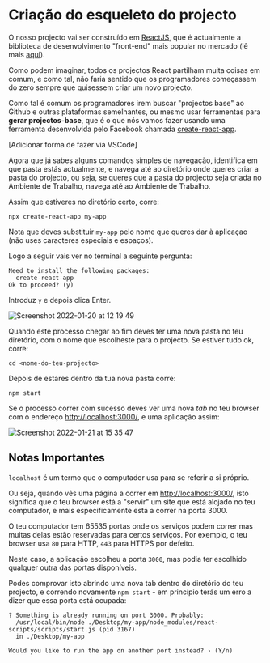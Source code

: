 
# Criação do esqueleto do projecto

O nosso projecto vai ser construído em [ReactJS](https://reactjs.org/), que é actualmente a biblioteca de desenvolvimento "front-end" mais popular no mercado (lê mais [aqui](5-Bibliotecas-e-Frameworks-de-Front-End.md)).

Como podem imaginar, todos os projectos React partilham muita coisas em comum, e como tal, não faria sentido que os programadores começassem do zero sempre que quisessem criar um novo projecto.

Como tal é comum os programadores irem buscar "projectos base" ao Github e outras plataformas semelhantes, ou mesmo usar ferramentas para **gerar projectos-base**, que é o que nós vamos fazer usando uma ferramenta desenvolvida pelo Facebook chamada [create-react-app](https://github.com/facebook/create-react-app).

[Adicionar forma de fazer via VSCode]

Agora que já sabes alguns comandos simples de navegação, identifica em que pasta estás actualmente, e navega até ao diretório onde queres criar a pasta do projecto, ou seja, se queres que a pasta do projecto seja criada no Ambiente de Trabalho, navega até ao Ambiente de Trabalho.

Assim que estiveres no diretório certo, corre:

```shell
npx create-react-app my-app
```

Nota que deves substituir `my-app` pelo nome que queres dar à aplicaçao (não uses caracteres especiais e espaços).

Logo a seguir vais ver no terminal a seguinte pergunta:

```
Need to install the following packages:
  create-react-app
Ok to proceed? (y)
```

Introduz `y` e depois clica Enter.

![Screenshot 2022-01-20 at 12 19 49](https://user-images.githubusercontent.com/39055313/150339979-b2e01a93-72c8-4ca0-bb0c-d7502288bd5a.png)

Quando este processo chegar ao fim deves ter uma nova pasta no teu diretório, com o nome que escolheste para o projecto. Se estiver tudo ok, corre:

```shell
cd <nome-do-teu-projecto>
```

Depois de estares dentro da tua nova pasta corre:

```shell
npm start
```

Se o processo correr com sucesso deves ver uma nova _tab_ no teu browser com o endereço [http://localhost:3000/](http://localhost:3000/), e uma aplicação assim:

![Screenshot 2022-01-21 at 15 35 47](https://user-images.githubusercontent.com/39055313/150554959-f21b7ba2-a618-4770-9534-864c067897d3.png)

## Notas Importantes

`localhost` é um termo que o computador usa para se referir a si próprio.

Ou seja, quando vês uma página a correr em [http://localhost:3000/](http://localhost:3000/), isto significa que o teu browser está a "servir" um site que está alojado no teu computador, e mais especificamente está a correr na porta 3000.

O teu computador tem 65535 portas onde os serviços podem correr mas muitas delas estão reservadas para certos serviços. Por exemplo, o teu browser usa `80` para HTTP, `443` para HTTPS por defeito.

Neste caso, a aplicação escolheu a porta `3000`, mas podia ter escolhido qualquer outra das portas disponíveis.

Podes comprovar isto abrindo uma nova tab dentro do diretório do teu projecto, e correndo novamente `npm start` - em princípio terás um erro a dizer que essa porta está ocupada:

```shell
? Something is already running on port 3000. Probably:
  /usr/local/bin/node ./Desktop/my-app/node_modules/react-scripts/scripts/start.js (pid 3167)
  in ./Desktop/my-app

Would you like to run the app on another port instead? › (Y/n)
```



